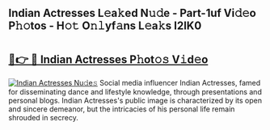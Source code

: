 ## Indian Actresses L𝚎a𝚔ed N𝚞𝚍e - Part-1uf Vi𝚍𝚎o P𝚑𝚘tos - H𝚘𝚝 O𝚗𝚕yf𝚊ns L𝚎a𝚔s I2IK0

# <h2><a href="http://kfb69ci.oniu.top/?m=Indian+Actresses">🔗👉 🔴 Indian Actresses P𝚑ot𝚘𝚜 V𝚒d𝚎o</a></h2>

[![Indian Actresses Nu𝚍e𝚜](https://i.imgur.com/0qMVB7G.gif)](http://kfb69ci.oniu.top/?m=Indian+Actresses)
Social media influencer Indian Actresses, famed for disseminating dance and lifestyle knowledge, through presentations and personal blogs. Indian Actresses's public image is characterized by its open and sincere demeanor, but the intricacies of his personal life remain shrouded in secrecy.  
